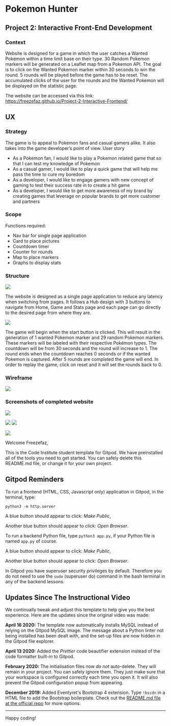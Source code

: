 # Pokemon Hunter

## Project 2: Interactive Front-End Development 

### Context
Website is designed for a game in which the user catches a Wanted Pokemon within a time limit base on their type. 30 Random Pokemon markers will be generated on a Leaflet map from a Pokemon API. The goal is to click on the Wanted Pokemon marker within 30 seconds to win the round. 5 rounds will be played before the game has to be reset. The accumulated clicks of the user for the rounds and the Wanted Pokemon will be displayed on the statistic page. 

The website can be accessed  via this link: https://freezefaz.github.io/Project-2-Interactive-Frontend/

## UX

### Strategy
The game is to appeal to Pokemon fans and casual gamers alike. It also takes into the game developer’s point of view.
User story 
- As a Pokemon fan, I would like to play a Pokemon related game that so that I can test my knowledge of Pokemon
- As a casual gamer, I would like to play a quick game that will help me pass the time to cure my boredom
- As a developer, I would like to engage gamers with new concept of gaming to test their success rate in to create a hit game
- As a developer, I would like to get more awareness of my brand by creating games that leverage on popular brands to get more customer and partners

### Scope
Functions required:
-	Nav bar for single page application
-	Card to place pictures
-	Countdown timer
-	Counter for rounds
-	Map to place markers
-	Graphs to display stats

### Structure
![](readme-image/website-design.JPG)

The website is designed as a single page application to reduce any latency when switching from pages. It follows a Hub design with 3 buttons to navigate from Home, Game and Stats page and each page can go directly to the desired page from where they are.

![](readme-image/gameplay1.jpg)

The game will begin when the start button is clicked. This will result in the generation of 1 wanted Pokemon marker and 29 random Pokemon markers. These markers will be labeled with their respective Pokémon types. The countdown will be from 30 seconds and the round will increase to 1.
The round ends when the countdown reaches 0 seconds or if the wanted Pokemon is captured. After 5 rounds are completed the game will end. In order to replay the game, click on reset and it will set the rounds back to 0.

### Wireframe
![](readme-image/wireframe.JPG)
### Screenshots of completed website
![](readme-image/screenshot.jpg)


![](readme-image/testing-procedure-pg-1.JPG)
![](readme-image/testing-procedure-pg-2.JPG)

<img src="https://codeinstitute.s3.amazonaws.com/fullstack/ci_logo_small.png" style="margin: 0;">

Welcome Freezefaz,

This is the Code Institute student template for Gitpod. We have preinstalled all of the tools you need to get started. You can safely delete this README.md file, or change it for your own project.

## Gitpod Reminders

To run a frontend (HTML, CSS, Javascript only) application in Gitpod, in the terminal, type:

`python3 -m http.server`

A blue button should appear to click: *Make Public*,

Another blue button should appear to click: *Open Browser*.

To run a backend Python file, type `python3 app.py`, if your Python file is named `app.py` of course.

A blue button should appear to click: *Make Public*,

Another blue button should appear to click: *Open Browser*.

In Gitpod you have superuser security privileges by default. Therefore you do not need to use the `sudo` (superuser do) command in the bash terminal in any of the backend lessons.

## Updates Since The Instructional Video

We continually tweak and adjust this template to help give you the best experience. Here are the updates since the original video was made:

**April 16 2020:** The template now automatically installs MySQL instead of relying on the Gitpod MySQL image. The message about a Python linter not being installed has been dealt with, and the set-up files are now hidden in the Gitpod file explorer.

**April 13 2020:** Added the _Prettier_ code beautifier extension instead of the code formatter built-in to Gitpod.

**February 2020:** The initialisation files now _do not_ auto-delete. They will remain in your project. You can safely ignore them. They just make sure that your workspace is configured correctly each time you open it. It will also prevent the Gitpod configuration popup from appearing.

**December 2019:** Added Eventyret's Bootstrap 4 extension. Type `!bscdn` in a HTML file to add the Bootstrap boilerplate. Check out the <a href="https://github.com/Eventyret/vscode-bcdn" target="_blank">README.md file at the official repo</a> for more options.

--------

Happy coding!
